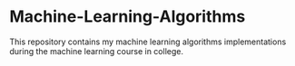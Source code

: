 # Machine-Learning-Algorithms
This repository contains my machine learning algorithms implementations during the machine learning course in college.
